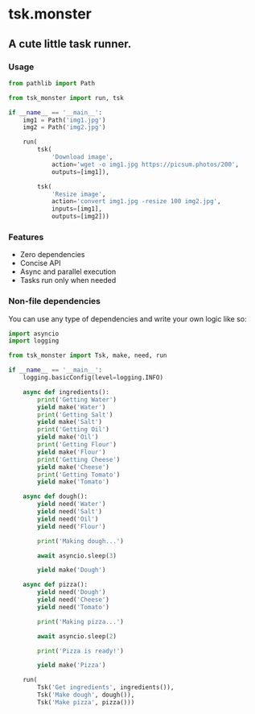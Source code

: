 # tsk.monster
## A cute little task runner.

### Usage
```python
from pathlib import Path

from tsk_monster import run, tsk

if __name__ == '__main__':
    img1 = Path('img1.jpg')
    img2 = Path('img2.jpg')

    run(
        tsk(
            'Download image',
            action='wget -o img1.jpg https://picsum.photos/200',
            outputs=[img1]),

        tsk(
            'Resize image',
            action='convert img1.jpg -resize 100 img2.jpg',
            inputs=[img1],
            outputs=[img2]))
```

### Features
- Zero dependencies
- Concise API
- Async and parallel execution
- Tasks run only when needed


### Non-file dependencies
You can use any type of dependencies and write your own logic like so:
```python
import asyncio
import logging

from tsk_monster import Tsk, make, need, run

if __name__ == '__main__':
    logging.basicConfig(level=logging.INFO)

    async def ingredients():
        print('Getting Water')
        yield make('Water')
        print('Getting Salt')
        yield make('Salt')
        print('Getting Oil')
        yield make('Oil')
        print('Getting Flour')
        yield make('Flour')
        print('Getting Cheese')
        yield make('Cheese')
        print('Getting Tomato')
        yield make('Tomato')

    async def dough():
        yield need('Water')
        yield need('Salt')
        yield need('Oil')
        yield need('Flour')

        print('Making dough...')

        await asyncio.sleep(3)

        yield make('Dough')

    async def pizza():
        yield need('Dough')
        yield need('Cheese')
        yield need('Tomato')

        print('Making pizza...')

        await asyncio.sleep(2)

        print('Pizza is ready!')

        yield make('Pizza')

    run(
        Tsk('Get ingredients', ingredients()),
        Tsk('Make dough', dough()),
        Tsk('Make pizza', pizza()))

```
